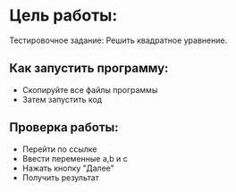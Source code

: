 # Цель работы:
Тестировочное задание:
Решить квадратное уравнение.
## Как запустить программу:
- Скопируйте все файлы программы
- Затем запустить код
## Проверка работы:
- Перейти по ссылке 
- Ввести переменные a,b и c
- Нажать кнопку "Далее"
- Получить результат
